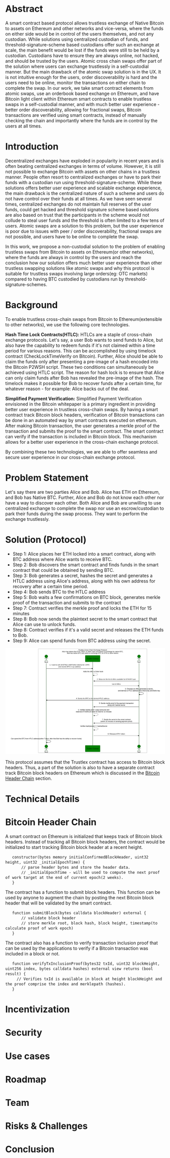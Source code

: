 # Abstract

A smart contract based protocol allows trustless exchange of Native Bitcoin to assets on Ethereum and other networks and vice-versa, where the funds on either side would be in control of the users themselves, and not any custodian. While solutions using centralized custodian of funds, and threshold-signature-scheme based custodians offer such an exchange at scale, the main benefit would be lost if the funds were still to be held by a custodian. Custodians have to ensure they are always online, not hacked, and should be trusted by the users. Atomic cross chain swaps offer part of the solution where users can exchange trustlessly in a self-custodial manner. But the main drawback of the atomic swap solution is in the UX. It is not intuitive enough for the users, order discoverability is hard and the users need to be online, monitor the transactions on either chain to complete the swap. In our work, we take smart contract elements from atomic swaps, use an orderbook based exchange on Ethereum, and have Bitcoin light client within Ethereum smart contracts to enable trustless swaps in a self-custodial manner, and with much better user experience - better order discoverability, allowing for fractional swaps, Bitcoin transactions are verified using smart contracts, instead of manually checking the chain and importantly where the funds are in control by the users at all times.
 
# Introduction

Decentralized exchanges have exploded in popularity in recent years and is often beating centralized exchanges in terms of volume. However, it is still not possible to exchange Bitcoin with assets on other chains in a trustless manner. People often resort to centralized exchanges or have to park their funds with a custodian run using threshold-signature-scheme. While these solutions offers better user experience and scalable exchange experience, the main drawback is the centralized nature of such a scheme and users do not have control over their funds at all times. As we have seen several times, centralized exchanges do not maintain full reserves of the user funds, could get hacked and threshold signature scheme based solutions are also based on trust that the participants in the scheme would not collude to steal user funds and the threshold is often limited to a few tens of users. Atomic swaps are a solution to this problem, but the user experience is poor due to issues with peer / order discoverability, fractional swaps are not possible, and users have to be online to complete the swap.

In this work, we propose a non-custodial solution to the problem of enabling trustless swaps from Bitcoin to assets on Ethereum(or other networks), where the funds are always in control by the users and reach the conclusion how our solution offers much better user experience than other trustless swapping solutions like atomic swaps and why this protocol is suitable for trustless swaps involving large orders(eg: OTC markets) compared to having BTC custodied by custodians run by threshold-signature-schemes.

# Background

To enable trustless cross-chain swaps from Bitcoin to Ethereum(extensible to other networks), we use the following core technologies.

**Hash Time Lock Contracts(HTLC):**
HTLCs are a staple of cross-chain exchange protocols. Let's say, a user Bob wants to send funds to Alice, but also have the capability to redeem funds if it's not claimed within a time period for various reasons. This can be accomplished by using timelock contract (CheckLockTimeVerify on Bitcoin). Further, Alice should be able to claim the funds only after presenting a pre-image of a hash encoded into the Bitcoin P2WSH script. These two conditions can simultaneously be achieved using HTLC script. The reason for hash lock is to ensure that Alice can only claim funds after Bob has revealed the pre-image of the hash. The timelock makes it possible for Bob to recover funds after a certain time, for whatever reason - for example: Alice backs out of the deal.

**Simplified Payment Verification:**
Simplified Payment Verification envisioned in the Bitcoin whitepaper is a primary ingredient in providing better user experience in trustless cross-chain swaps. By having a smart contract track Bitcoin block headers, verification of Bitcoin transactions can be done in an automated way by smart contracts executed on ethereum. After making Bitcoin transaction, the user generates a merkle proof of the transaction and submits the proof to the smart contract. The smart contract can verify if the transaction is included in Bitcoin block. This mechanism allows for a better user experience in the cross-chain exchange protocol.

By combining these two technologies, we are able to offer seamless and secure user experience in our cross-chain exchange protocol.

# Problem Statement

Let's say there are two parties Alice and Bob. Alice has ETH on Ethereum, and Bob has Native BTC. Further, Alice and Bob do not know each other nor have a way to discover each other. Both Alice and Bob are unwilling to use centralized exchange to complete the swap nor use an escrow/custodian to park their funds during the swap process. They want to perform the exchange trustlessly.

# Solution (Protocol)

- Step 1: Alice places her ETH locked into a smart contract, along with BTC address where Alice wants to receive BTC.
- Step 2: Bob discovers the smart contract and finds funds in the smart contract that could be obtained by sending BTC.
- Step 3: Bob generates a secret, hashes the secret and generates a HTLC address using Alice's address, along with his own address for recovery after a certain time period.
- Step 4: Bob sends BTC to the HTLC address
- Step 5: Bob waits a few confirmations on BTC block, generates merkle proof of the transaction and submits to the contract
- Step 7: Contract verifies the merkle proof and locks the ETH for 15 minutes
- Step 8: Bob now sends the plaintext secret to the smart contract that Alice can use to unlock funds.
- Step 8: Contract verifies if it's a valid secret and releases the ETH funds to Bob.
- Step 9: Alice can spend funds from BTC address using the secret.

![Protocol](./images/protocol.svg)

This protocol assumes that the Trustlex contract has access to Bitcoin block headers. Thus, a part of the solution is also to have a separate contract track Bitcoin block headers on Ethereum which is discussed in the [Bitcoin Header Chain](#bitcoin-header-chain) section.

# Technical Details

# Bitcoin Header Chain

A smart contract on Ethereum is initialized that keeps track of Bitcoin block headers. Instead of tracking all Bitcoin block headers, the contract would be initialized to start tracking Bitcoin block header at a recent height.

```
   constructor(bytes memory initialConfirmedBlockHeader, uint32 height, uint32 _initialEpochTime) {
       // parse header bytes and store the header data.
       // _initialEpochTime - will be used to compute the next proof of work target at the end of current epoch(2 weeks).
   }
```

The contract has a function to submit block headers. This function can be used by anyone to augment the chain by posting the next Bitcoin block header that will be validated by the smart contract.

```
   function submitBlock(bytes calldata blockHeader) external {
       // validate block header
       // store merkle root, block hash, block height, timestamp(to calculate proof of work epoch)
   }
```

The contract also has a function to verify transaction inclusion proof that can be used by the applications to verify if a Bitcoin transaction was included in a block or not.

```
   function verifyTxInclusionProof(bytes32 txId, uint32 blockHeight, uint256 index, bytes calldata hashes) external view returns (bool result) {
     // Verifies txId is available in block at height blockHeight and the proof comprise the index and merklepath (hashes).
   }
```

# Incentivization

# Security

# Use cases

# Roadmap

# Team

# Risks & Challenges

# Conclusion